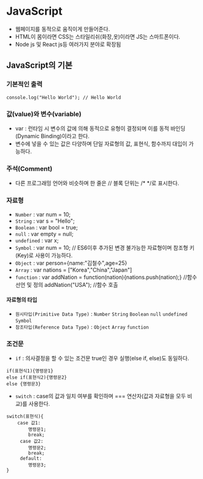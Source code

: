 # JavaScript
- 웹페이지를 동적으로 움직이게 만들어준다.
- HTML이 몸이라면 CSS는 스타일리쉬(화장,옷)이라면 JS는 스마트폰이다. 
- Node js 및 React js등 여러가지 분야로 확장됨

## JavaScript의 기본

### 기본적인 출력

```
console.log("Hello World"); // Hello World
```

### 값(value)와 변수(variable)
- var : 런타임 시 변수의 값에 의해 동적으로 유형이 결정되며 이를 동적 바인딩(Dynamic Binding)이라고 한다.
- 변수에 넣을 수 있는 값은 다양하며 단일 자료형의 값, 표현식, 함수까지 대입이 가능하다.

### 주석(Comment)
- 다른 프로그래밍 언어와 비슷하며 한 줄은 // 블록 단위는 /* */로 표시한다.

### 자료형
- `Number` : var num = 10;
- `String` : var s = "Hello";
- `Boolean` : var bool = true;
- `null` : var empty = null;
- `undefined` : var x;
- `Symbol` : var num = 10; // ES6이후 추가된 변경 불가능한 자료형이며 참조형 키(Key)로 사용이 가능하다.
- `Object` : var person={name:"김철수",age=25}
- `Array` : var nations = ["Korea","China","Japan"]
- `function` : var addNation = function(nation){nations.push(nation);} //함수 선언 및 정의
addNation("USA"); //함수 호출

#### 자료형의 타입
- `원시타입(Primitive Data Type)` : `Number` `String` `Boolean` `null` `undefined` `Symbol`
- `참조타입(Reference Data Type)` : `Object` `Array` `function`

### 조건문
- `if` : 의사결정을 할 수 있는 조건문 true인 경우 실행(else if, else)도 동일하다.

```
if(표현식1){명령문1}
else if(표현식2){명령문2}
else {명령문3}
```

- `switch` : case의 값과 일치 여부를 확인하며 === 연산자(값과 자료형을 모두 비교)를 사용한다. 

```
switch(표현식){
    case 값1:
        명령문1;
        break;
     case 값2:
        명령문2;
        break;
     default:
        명령문3;
}
```
